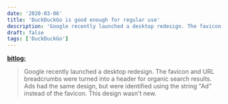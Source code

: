 ```yaml
---
date: '2020-03-06'
title: 'DuckDuckGo is good enough for regular use'
description: 'Google recently launched a desktop redesign. The favicon and URL breadcrumbs were turned into a header for organic search results. Ads had the same design, but were identified using the string "Ad" instead of the favicon. This design wasn't new.'
draft: false
tags: ['DuckDuckGo']
---
```


**[bitlog:](https://www.bitlog.com/2020/03/06/duckduckgo-is-good-enough-for-regular-use/)**

> Google recently launched a desktop redesign. The favicon and URL breadcrumbs were turned into a header for organic search results. Ads had the same design, but were identified using the string "Ad" instead of the favicon. This design wasn't new.<!-- excerpt -->

